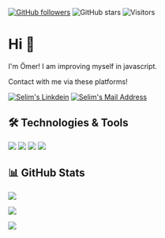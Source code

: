 <!-- <img src="https://github.com/omrbln/omrbln/blob/main/banner.png"></img> -->

[![GitHub followers](https://img.shields.io/github/followers/omrbln?style=social)](https://github.com/omrbln?tab=followers)
![GitHub stars](https://img.shields.io/github/stars/omrbln?style=social)
![Visitors](https://api.visitorbadge.io/api/visitors?path=https%3A%2F%2Fgithub.com%2Fomrbln&label=Visitors&labelColor=%23d9e3f0&countColor=%23697689&style=flat&labelStyle=lower)


# Hi 👋
I'm Ömer! I am improving myself in javascript.

Contact with me via these platforms! 

  <a href="https://www.linkedin.com/in/omrbln/" target="_blank" rel="nofollow"><img alt="Selim's Linkdein" src="https://img.shields.io/badge/LinkedIn-0077B5?style=for-the-badge&logo=linkedin&logoColor=white" /></a>
  <a href="mailto:omrblnn@gmail.com" target="_blank" rel="nofollow"><img alt="Selim's Mail Address" src="https://img.shields.io/badge/Gmail-D14836?style=for-the-badge&logo=gmail&logoColor=white" /></a>

  
## 🛠 Technologies & Tools 
![](https://skillicons.dev/icons?i=html) 
![](https://skillicons.dev/icons?i=css) 
![](https://skillicons.dev/icons?i=js)
![](https://skillicons.dev/icons?i=cs) 


<!--
![](https://skillicons.dev/icons?i=bootstrap)
![](https://skillicons.dev/icons?i=nodejs)
![](https://skillicons.dev/icons?i=react)
-->


## 📊 GitHub Stats

<!--<p align=center>
  <div align=center>
    <a href="https://github.com/omrbln/github-readme-stats" title="Go to Source">
      <img align="left" width=396 src="https://github-readme-stats.vercel.app/api?username=omrbln&show_icons=true&theme=react&border_color=61dafb&hide_border=true" />
    </a>
    <a href="https://github.com/omrbln/github-readme-stats">
    <img align="rigt" src="https://github-readme-stats.vercel.app/api/top-langs/?username=omrbln&title_color=61dafb&text_color=ffffff&icon_color=61dafb&bg_color=20232a&langs_count=8&layout=compact&border_color=61dafb&hide_border=true" />
    </a>
   </div>

 </p>
-->

<p align="center">
  <p>
    <img src="https://github-readme-stats.vercel.app/api?username=omrbln&count_private=true&show_icons=true&theme=tokyonight">
</p>
  <p>
  <img src="https://github-readme-stats.vercel.app/api/top-langs/?username=omrbln&hide=python&layout=compact&show_icons=true&theme=tokyonight">
  </p>

<img src="https://streak-stats.demolab.com?user=omrbln&theme=dark">
</p>

<!--
[![GitHub Streak](https://streak-stats.demolab.com?user=omrbln&theme=dark)](https://git.io/streak-stats)
<img src="https://github-readme-stats.vercel.app/api?username=omrbln&count_private=true&show_icons=true&theme=tokyonight">
-->


